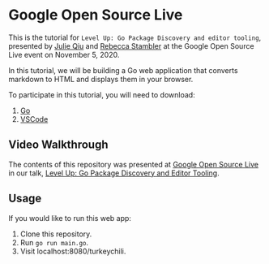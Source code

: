 # Google Open Source Live

This is the tutorial for `Level Up: Go Package Discovery and editor tooling`,
presented by
[Julie Qiu](https://twitter.com/jqiu25) and
[Rebecca Stambler](https://twitter.com/stamblerre) at the Google Open Source
Live event on November 5, 2020.

In this tutorial, we will be building a Go web application that converts
markdown to HTML and displays them in your browser.

To participate in this tutorial, you will need to download:

1. [Go](https://golang.org/doc/install)
2. [VSCode](https://code.visualstudio.com/)

## Video Walkthrough

The contents of this repository was presented at
[Google Open Source Live](https://opensourcelive.withgoogle.com/events/go) 
in our talk,
[Level Up: Go Package Discovery and Editor Tooling](https://www.youtube.com/watch?v=n7ayE29b7QA&feature=emb_logo).

## Usage

If you would like to run this web app:

1. Clone this repository.
2. Run `go run main.go`.
3. Visit localhost:8080/turkeychili.
